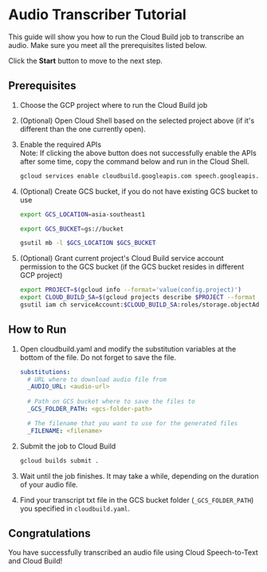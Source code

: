 # Audio Transcriber Tutorial

This guide will show you how to run the Cloud Build job to transcribe an audio.
Make sure you meet all the prerequisites listed below.

Click the **Start** button to move to the next step.

## Prerequisites
1.  Choose the GCP project where to run the Cloud Build job
    <walkthrough-project-setup></walkthrough-project-setup>

1.  (Optional) Open Cloud Shell based on the selected project above (if it's different than the one currently open).
    <walkthrough-open-cloud-shell-button></walkthrough-open-cloud-shell-button>

1.  Enable the required APIs
    <walkthrough-enable-apis apis="cloudbuild.googleapis.com,speech.googleapis.com"></walkthrough-enable-apis>  
    Note: If clicking the above button does not successfully enable the APIs after some time, copy the command below 
    and run in the Cloud Shell. 
    ```bash
    gcloud services enable cloudbuild.googleapis.com speech.googleapis.com
    ```

1.  (Optional) Create GCS bucket, if you do not have existing GCS bucket to use
    ```bash
    export GCS_LOCATION=asia-southeast1
    ```
    ```bash
    export GCS_BUCKET=gs://bucket
    ```
    ```bash
    gsutil mb -l $GCS_LOCATION $GCS_BUCKET
    ```
1.  (Optional) Grant current project's Cloud Build service account permission to the GCS bucket 
    (if the GCS bucket resides in different GCP project)
    ```bash
    export PROJECT=$(gcloud info --format='value(config.project)')
    export CLOUD_BUILD_SA=$(gcloud projects describe $PROJECT --format 'value(projectNumber)')@cloudbuild.gserviceaccount.com
    gsutil iam ch serviceAccount:$CLOUD_BUILD_SA:roles/storage.objectAdmin $GCS_BUCKET
    ```

## How to Run
1.  Open <walkthrough-editor-select-line filePath="cloudbuild.yaml" startLine="47" startCharacterOffset="0" endLine="47" endCharacterOffset="15">cloudbuild.yaml</walkthrough-editor-select-line> 
    and modify the substitution variables at the bottom of the file. Do not forget to save the file.
    ```yaml
    substitutions:
      # URL where to download audio file from
      _AUDIO_URL: <audio-url>
      
      # Path on GCS bucket where to save the files to
      _GCS_FOLDER_PATH: <gcs-folder-path>
    
      # The filename that you want to use for the generated files
      _FILENAME: <filename>
    ```

1.  Submit the job to Cloud Build
    ```bash
    gcloud builds submit .
    ```

1.  Wait until the job finishes. It may take a while, depending on the duration of your audio file.

1.  Find your transcript txt file in the GCS bucket folder (`_GCS_FOLDER_PATH`) you specified in `cloudbuild.yaml`. 


## Congratulations

<walkthrough-conclusion-trophy></walkthrough-conclusion-trophy>

You have successfully transcribed an audio file using Cloud Speech-to-Text and Cloud Build!
